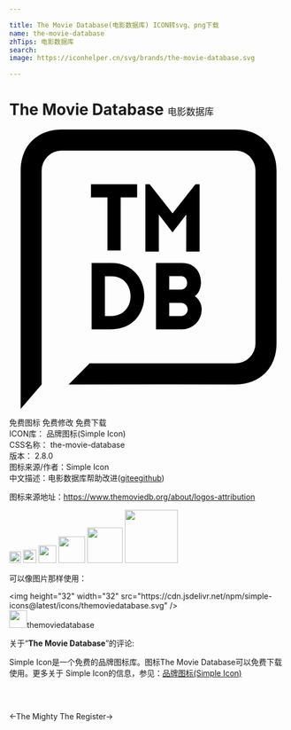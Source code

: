 ```yaml
---

title: The Movie Database(电影数据库) ICON转svg、png下载
name: the-movie-database
zhTips: 电影数据库
search: 
image: https://iconhelper.cn/svg/brands/the-movie-database.svg

---
```


# The Movie Database  <small style="font-size: 60%;font-weight: 100">电影数据库</small>

<div id="svg" class="svg-wrap">
<svg role="img" xmlns="http://www.w3.org/2000/svg" viewBox="0 0 24 24"><title>The Movie Database icon</title><path d="M19.491 21.899c2.106 0 3.531-1.424 3.531-3.531V3.531C23.022 1.425 21.598 0 19.491 0H4.509C2.403 0 .978 1.424.978 3.531V24l1.809-2.101V3.531a1.721 1.721 0 0 1 1.719-1.719h14.982c.949.002 1.718.77 1.719 1.719v14.837a1.721 1.721 0 0 1-1.719 1.719H6.92l-1.81 1.812-.011-.014zM8.787 11.466H7.09v5.698h1.697c3.793 0 3.793-5.698 0-5.698zm0 4.559h-.551v-3.419h.551c2.215 0 2.215 3.418 0 3.418zM8.456 10.389h1.139V5.83h1.418V4.699H7.037V5.83h1.419v4.559zM14.063 7.201l-1.971-2.502h-.366v5.785h1.156v-3.18l1.182 1.531 1.183-1.531-.008 3.18h1.156V4.699h-.36l-1.971 2.502zM15.983 14.315c.358-.247.51-.689.526-1.124.023-1.004-.606-1.729-1.617-1.729h-2.255v5.706h2.255a1.695 1.695 0 0 0 1.681-1.694v-.02-.008c0-.466-.231-.878-.585-1.127l-.004-.003zm-2.204-1.714h1.013c.327 0 .526.255.526.573a.533.533 0 0 1-.526.574h-1.013V12.6zm1.013 3.427h-1.013v-1.139h1.027c.309 0 .559.25.559.559v.014a.566.566 0 0 1-.566.566h-.001z"/></svg>
</div>
<detail full-name='the-movie-database'></detail>

<div class="detail-page">
<p>
<span><span class="badge-success badge">免费图标</span> <span class="badge-success badge">免费修改</span>  <span class="badge-success badge">免费下载</span> </span>
<br/>
<span>
ICON库：
<span class="badge-secondary badge">品牌图标(Simple Icon)</span> 
</span>
<br/>
<span>
CSS名称：
<span class="badge-secondary badge">the-movie-database</span> 
</span>

<br/>
<span>
版本：
<span class="badge-secondary badge">2.8.0</span> 
</span>
<br/>
<span>图标来源/作者：<span class="badge-light badge">Simple Icon</span></span> 
<br/>
<span class="zh-detail">中文描述：<span class="badge-primary badge">电影数据库</span><span class="help-link"><span>帮助改进</span>(<a href="https://gitee.com/liuwave/icon-helper/edit/master/json/brands/the-movie-database.json" target="_blank" rel="noopener noreferrer">gitee</a><a href="https://github.com/liuwave/icon-helper/edit/master/json/brands/the-movie-database.json" target="_blank" rel="noopener noreferrer">github</a></span>)</span><br/>
</p>
</div><div class="description description alert alert-light"><p>图标来源地址：<a href="https://www.themoviedb.org/about/logos-attribution" target="_blank" rel="noopener noreferrer">https://www.themoviedb.org/about/logos-attribution</a></p></div>
<div class="alert alert-dark">
<img height="21" width="21" src="https://cdn.jsdelivr.net/npm/simple-icons@latest/icons/themoviedatabase.svg" />
<img height="24" width="24" src="https://cdn.jsdelivr.net/npm/simple-icons@latest/icons/themoviedatabase.svg" />
<img height="32" width="32" src="https://cdn.jsdelivr.net/npm/simple-icons@latest/icons/themoviedatabase.svg" />
<img height="48" width="48" src="https://cdn.jsdelivr.net/npm/simple-icons@latest/icons/themoviedatabase.svg" />
<img height="64" width="64" src="https://cdn.jsdelivr.net/npm/simple-icons@latest/icons/themoviedatabase.svg" />
<img height="96" width="96" src="https://cdn.jsdelivr.net/npm/simple-icons@latest/icons/themoviedatabase.svg" />

</div>
<div>
  <p>可以像图片那样使用：    
  </p>
  <div class="alert alert-primary" style="font-size: 14px">
    &lt;img height="32" width="32" src="https://cdn.jsdelivr.net/npm/simple-icons@latest/icons/themoviedatabase.svg" /&gt;
    <copy-btn content='<img height="32" width="32" src="https://cdn.jsdelivr.net/npm/simple-icons@latest/icons/themoviedatabase.svg" />'></copy-btn>
  </div>
  <div class="alert alert-secondary">
    <img height="32" width="32" src="https://cdn.jsdelivr.net/npm/simple-icons@latest/icons/themoviedatabase.svg" />themoviedatabase
    <copy-btn content="themoviedatabase" btn-title="复制图标名称"></copy-btn>
  </div>
</div>
<div class="icon-detail__container">
<p>关于“<b>The Movie Database</b>”的评论:</p>
</div>
<Vssue title="关于“The Movie Database”的评论" />
<div><p>Simple Icon是一个免费的品牌图标库。图标The Movie Database可以免费下载使用。更多关于  Simple Icon的信息，参见：<a target="_blank" href="https://iconhelper.cn/brands.html">品牌图标(Simple Icon)</a>
</p></div>


<div style="padding:2rem 0 " class="page-nav"><p class="inner"><span class="prev">←<router-link to="/icon/the-mighty.html">The Mighty</router-link></span> <span class="next"><router-link to="/icon/the-register.html">The Register</router-link>→</span></p></div>
